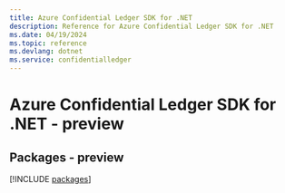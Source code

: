 ```yaml
---
title: Azure Confidential Ledger SDK for .NET
description: Reference for Azure Confidential Ledger SDK for .NET
ms.date: 04/19/2024
ms.topic: reference
ms.devlang: dotnet
ms.service: confidentialledger
---
```

# Azure Confidential Ledger SDK for .NET - preview
## Packages - preview
[!INCLUDE [packages](confidential-ledger-index.md)]